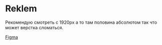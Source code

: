 # Reklem
Рекомендую смотреть с 1920px а то там половина абсолютом так что может верстка сломаться.


[Figma](https://www.figma.com/file/uDgQ1Gs67S60K7HtHPF6Kb/Reklem-Copy-Copy?node-id=1%3A3)